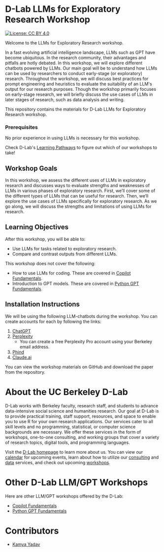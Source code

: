 # D-Lab LLMs for Exploratory Research Workshop

[![License: CC BY 4.0](https://img.shields.io/badge/License-CC_BY_4.0-lightgrey.svg)](https://creativecommons.org/licenses/by/4.0/)

Welcome to the LLMs for Exploratory Research workshop.

In a fast evolving artificial intelligence landscape, LLMs such as GPT have become ubiquitous. In the research community, their advantages and pitfalls are hotly debated. In this workshop, we will explore different chatbots powered by LLMs. Our main goal will be to understand how LLMs can be used by researchers to conduct early-stage (or exploratory) research. Throughout the workshop, we will discuss best practices for prompt engineering and heuristics to evaluate the suitability of an LLM's output for our research purposes. Though the workshop primarily focuses on early-stage research, we will briefly discuss the use cases of LLMs in later stages of research, such as data analysis and writing.

This repository contains the materials for D-Lab LLMs for Exploratory Research workshop. 

### Prerequisites

No prior experience in using LLMs is necessary for this workshop.

Check D-Lab's [Learning Pathways](https://dlab-berkeley.github.io/dlab-workshops/python_path.html) to figure out which of our workshops to take!

## Workshop Goals

In this workshop, we assess the different uses of LLMs in exploratory research and discusses ways to evaluate strengths and weaknesses of LLMs in various phases of exploratory research. First, we’ll cover some of the different types of LLMs that can be useful for research. Then, we’ll explore the use cases of LLMs specifically for exploratory research. As we go along, we will discuss the strengths and limitations of using LLMs for research.  


## Learning Objectives

After this workshop, you will be able to:

- Use LLMs for tasks related to exploratory research.
- Compare and contrast outputs from different LLMs.

This workshop does not cover the following:

- How to use LLMs for coding. These are covered in [Copilot Fundamentals](https://github.com/dlab-berkeley/Copilot-Fundamentals).
- Introduction to GPT models. These are covered in [Python GPT Fundamentals](https://github.com/dlab-berkeley/Python-GPT-Fundamentals?search=1).


## Installation Instructions

We will be using the following LLM-chatbots during the workshop. You can create accounts for each by following the links: 

1. [ChatGPT](https://chatgpt.com/)
2. [Perplexity](https://www.perplexity.ai/) 
   - You can create a free Perplexity Pro account using your Berkeley email address.
3. [Phind](https://www.phind.com/)
4. [Claude.ai](https://claude.ai/new)

You can view the workshop materials on GitHub and download the paper from the repository.

# About the UC Berkeley D-Lab

D-Lab works with Berkeley faculty, research staff, and students to advance data-intensive social science and humanities research. Our goal at D-Lab is to provide practical training, staff support, resources, and space to enable you to use R for your own research applications. Our services cater to all skill levels and no programming, statistical, or computer science backgrounds are necessary. We offer these services in the form of workshops, one-to-one consulting, and working groups that cover a variety of research topics, digital tools, and programming languages.  

Visit the [D-Lab homepage](https://dlab.berkeley.edu/) to learn more about us. You can view our [calendar](https://dlab.berkeley.edu/events/calendar) for upcoming events, learn about how to utilize our [consulting](https://dlab.berkeley.edu/consulting) and [data](https://dlab.berkeley.edu/data) services, and check out upcoming [workshops](https://dlab.berkeley.edu/events/workshops).

# Other D-Lab LLM/GPT Workshops

Here are other LLM/GPT workshops offered by the D-Lab:

* [Copilot Fundamentals](https://github.com/dlab-berkeley/Copilot-Fundamentals)
* [Python GPT Fundamentals](https://github.com/dlab-berkeley/Python-GPT-Fundamentals?search=1)

# Contributors

* [Kamya Yadav](https://dlab.berkeley.edu/people/kamya-yadav)
